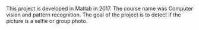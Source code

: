 This project is developed in Matlab in 2017.
The course name was Computer vision and pattern recognition.
The goal of the project is to detect if the picture is a selfie or group photo.
